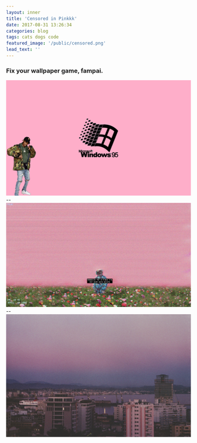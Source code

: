 ```yaml
---
layout: inner
title: 'Censored in Pinkkk'
date: 2017-08-31 13:26:34
categories: blog
tags: cats dogs code
featured_image: '/public/censored.png'
lead_text: ''
---
```


### Fix your wallpaper game, fampai. 

<img src="/public/win.jpg" alt="Drawing" style="width: 1000px;"/>
--
<img src="/public/pink.jpg" alt="Drawing" style="width: 1000px;"/>
--
<img src="/public/twenty.jpg" alt="Drawing" style="width: 1000px;"/>
